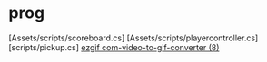 # prog
[Assets/scripts/scoreboard.cs]
[Assets/scripts/playercontroller.cs]
[scripts/pickup.cs]
[ezgif com-video-to-gif-converter (8)](https://github.com/user-attachments/assets/45d3a489-7411-4379-b410-dba58050e8eb)

